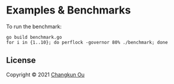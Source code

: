 # Examples & Benchmarks

To run the benchmark:

```
go build benchmark.go
for i in {1..10}; do perflock -governor 80% ./benchmark; done
```

## License

Copyright &copy; 2021 [Changkun Ou](https://changkun.de)